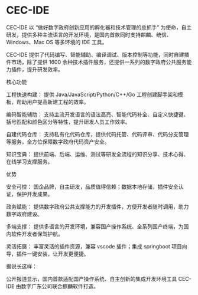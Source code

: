 # CEC-IDE
CEC-IDE 以 “做好数字政府创新应用的孵化器和技术管理的总抓手” 为使命，自主研发，提供多种主流语言的开发环境，是国内首款同时支持麒麟、统信、Windows、Mac OS 等多环境的 IDE 工具。

CEC-IDE 提供了代码编写、智能辅助、编译调试、版本控制等功能，同时自建插件市场，除了提供 1600 余种技术插件服务，还提供一系列的数字政府公共服务能力插件，提升研发效率。

核心功能

工程快速构建： 提供 Java/JavaScript/Python/C++/Go 工程创建脚手架和模板，帮助用户提高新建工程的效率。

编码智能辅助： 支持主流开发语言的语法高亮、智能代码补全、自定义快捷键、括号匹配和颜色区分等特性，提升研发人员工作效率。

自建代码仓库： 支持私有化代码仓库，提供代码托管、代码评审、代码分支管理等服务，全方位保障数字政府代码资产安全。

知识宝典： 提供前端、后端、运维、测试等研发全流程的知识分享、技术心得、在线学习支撑服务。
 

优势

安全可控： 国企品牌，自主研发，品质值得信赖；数据本地存储，插件安全认证，保护开发成果。

政务赋能： 提供数字政府公共支撑能力的开发插件，方便开发者随时调用，助力数字政府建设。

多端支撑： 提供多语言的开发环境，兼容国产操作系统、全系列国产终端，为国内软件开发者保驾护航。

灵活拓展： 丰富灵活的插件资源，兼容 vscode 插件；集成 springboot 项目向导，插件一键安装，让开发更便捷。

据说长这样：







公开报道显示，国内首款适配国产操作系统、自主创新的集成开发环境工具 CEC-IDE 由数字广东公司联合麒麟软件打造。

